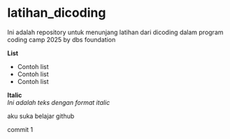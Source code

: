 # latihan_dicoding
Ini adalah repository untuk menunjang latihan dari dicoding dalam program coding camp 2025 by dbs foundation

**List**
- Contoh list
- Contoh list
- Contoh list

**Italic**  
*Ini adalah teks dengan format italic*

aku suka belajar github

commit 1

